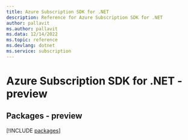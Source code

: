```yaml
---
title: Azure Subscription SDK for .NET
description: Reference for Azure Subscription SDK for .NET
author: pallavit
ms.author: pallavit
ms.data: 12/14/2022
ms.topic: reference
ms.devlang: dotnet
ms.service: subscription
---
```

# Azure Subscription SDK for .NET - preview
## Packages - preview
[!INCLUDE [packages](subscription-index.md)]
